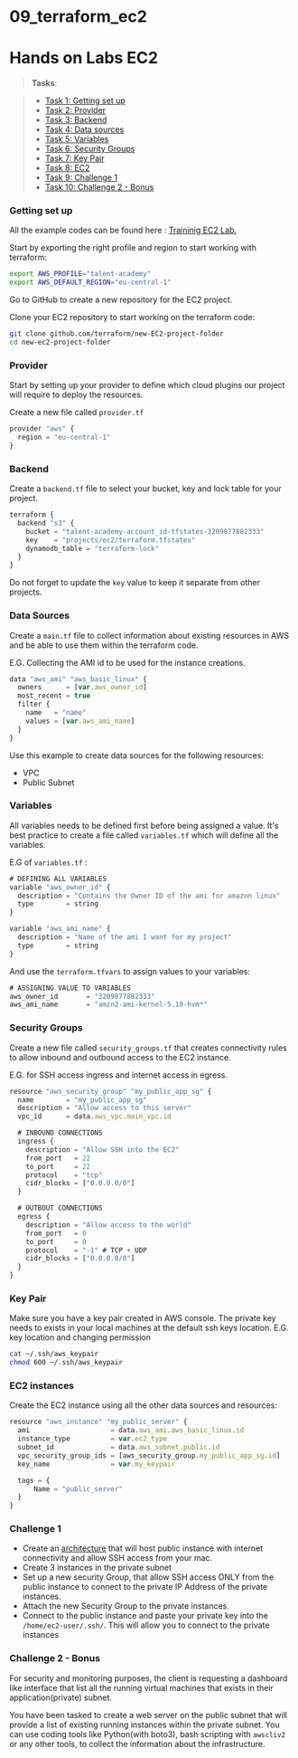 # 09_terraform_ec2

# Hands on Labs EC2 

> **Tasks**:

> - [Task 1: Getting set up](#task1)
> - [Task 2: Provider](#task2)
> - [Task 3: Backend](#task3)
> - [Task 4: Data sources](#task4)
> - [Task 5: Variables](#task5)
> - [Task 6: Security Groups](#task6)
> - [Task 7: Key Pair](#task7)
> - [Task 8: EC2](#task8)
> - [Task 9: Challenge 1](#task9)
> - [Task 10: Challenge 2 - Bonus](#task10)

### </a> <a name="task1"></a>Getting set up

All the example codes can be found here : [Traininig EC2 Lab.](https://github.com/julioaranajr?tab=repositories)

Start by exporting the right profile and region to start working with terraform:
```sh
export AWS_PROFILE="talent-academy"
export AWS_DEFAULT_REGION="eu-central-1"
```

Go to GitHub to create a new repository for the EC2 project.

Clone your EC2 repository to start working on the terraform code:

```sh
git clone github.com/terraform/new-EC2-project-folder
cd new-ec2-project-folder
```

### <a name="task2"></a> Provider

Start by setting up your provider to define which cloud plugins our project will require to deploy the resources.

Create a new file called `provider.tf`

```javascript
provider "aws" {
  region = "eu-central-1"
}
```

### <a name="task3"></a> Backend

Create a `backend.tf` file to select your bucket, key and lock table for your project. 

```javascript
terraform {
  backend "s3" {
    bucket = "talent-academy-account_id-tfstates-3209877882333"
    key    = "projects/ec2/terraform.tfstates"
    dynamodb_table = "terraform-lock"
  }
}
```

Do not forget to update the `key` value to keep it separate from other projects.

### <a name="task4"></a> Data Sources

Create a `main.tf` file to collect information about existing resources in AWS and be able to use them within the terraform code.

E.G. Collecting the AMI id to be used for the instance creations.

```javascript
data "aws_ami" "aws_basic_linux" {
  owners      = [var.aws_owner_id]
  most_recent = true
  filter {
    name   = "name"
    values = [var.aws_ami_name]
  }
}
```

Use this example to create data sources for the following resources:
* VPC
* Public Subnet

### <a name="task5"></a> Variables

All variables needs to be defined first before being assigned a value. It's best practice to create a file called `variables.tf` which will define all the variables.

E.G of `variables.tf` :

```javascript
# DEFINING ALL VARIABLES
variable "aws_owner_id" {
  description = "Contains the Owner ID of the ami for amazon linux"
  type        = string
}

variable "aws_ami_name" {
  description = "Name of the ami I want for my project"
  type        = string
}
```

And use the `terraform.tfvars` to assign values to your variables:
```javascript
# ASSIGNING VALUE TO VARIABLES
aws_owner_id       = "3209877882333"
aws_ami_name       = "amzn2-ami-kernel-5.10-hvm*"
```

### <a name="task6"></a> Security Groups

Create a new file called `security_groups.tf` that creates connectivity rules to allow inbound and outbound access to the EC2 instance.

E.G. for SSH access ingress and internet access in egress.

```javascript
resource "aws_security_group" "my_public_app_sg" {
  name        = "my_public_app_sg"
  description = "Allow access to this server"
  vpc_id      = data.aws_vpc.main_vpc.id

  # INBOUND CONNECTIONS
  ingress {
    description = "Allow SSH into the EC2"
    from_port   = 22
    to_port     = 22
    protocol    = "tcp"
    cidr_blocks = ["0.0.0.0/0"]
  }

  # OUTBOUT CONNECTIONS
  egress {
    description = "Allow access to the world"
    from_port   = 0
    to_port     = 0
    protocol    = "-1" # TCP + UDP
    cidr_blocks = ["0.0.0.0/0"]
  }
}
```

### </a> <a name="task7"></a> Key Pair

Make sure you have a key pair created in AWS console. The private key needs to exists in your local machines at the default ssh keys location. 
E.G. key location and changing permission
```sh
cat ~/.ssh/aws_keypair
chmod 600 ~/.ssh/aws_keypair
```

### </a> <a name="task8"></a> EC2 instances

Create the EC2 instance using all the other data sources and resources:

```javascript
resource "aws_instance" "my_public_server" {
  ami                    = data.aws_ami.aws_basic_linux.id
  instance_type          = var.ec2_type
  subnet_id              = data.aws_subnet.public.id
  vpc_security_group_ids = [aws_security_group.my_public_app_sg.id]
  key_name               = var.my_keypair

  tags = {
      Name = "public_server"
  }
}
```
### Challenge 1

* Create an [architecture](https://lucid.app/lucidchart/a729338e-6d9a-4a3a-9dd4-853ac9fcb38e/edit?viewport_loc=176%2C68%2C2176%2C1196%2CzHoVtG_8qfUN&invitationId=inv_eaa3426d-ecf3-44af-b5fa-49841be5e631#) that will host public instance with internet connectivity and allow SSH access from your mac.
* Create 3 instances in the private subnet
* Set up a new security Group, that allow SSH access ONLY from the public instance to connect to the private IP Address of the private instances.
* Attach the new Security Group to the private instances.
* Connect to the public instance and paste your private key into the `/home/ec2-user/.ssh/`. This will allow you to connect to the private instances

### Challenge 2 - Bonus

For security and monitoring purposes, the client is requesting a dashboard like interface that list all the running virtual machines that exists in their application(private) subnet.

You have been tasked to create a web server on the public subnet that will provide a list of existing running instances within the private subnet. You can use coding tools like Python(with boto3), bash scripting with `awscliv2` or any other tools, to collect the information about the infrastructure.
